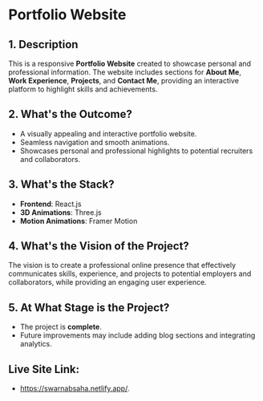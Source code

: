 # Portfolio Website  

## 1. Description  
This is a responsive **Portfolio Website** created to showcase personal and professional information. The website includes sections for **About Me**, **Work Experience**, **Projects**, and **Contact Me**, providing an interactive platform to highlight skills and achievements.  

## 2. What's the Outcome?  
- A visually appealing and interactive portfolio website.  
- Seamless navigation and smooth animations.  
- Showcases personal and professional highlights to potential recruiters and collaborators.  

## 3. What's the Stack?  
- **Frontend**: React.js  
- **3D Animations**: Three.js  
- **Motion Animations**: Framer Motion  

## 4. What's the Vision of the Project?  
The vision is to create a professional online presence that effectively communicates skills, experience, and projects to potential employers and collaborators, while providing an engaging user experience.  

## 5. At What Stage is the Project?  
- The project is **complete**.  
- Future improvements may include adding blog sections and integrating analytics.

## Live Site Link:  
- https://swarnabsaha.netlify.app/.  
